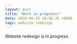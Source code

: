 ```yaml
---
layout: post
title: "Work in progress!"
date: 2020-06-25 20:56:35 +0200
tags: website redesign
---
```

Website redesign is in progress.